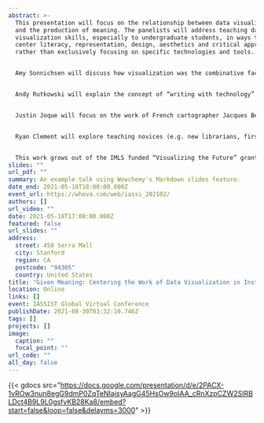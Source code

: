 ```yaml
---
abstract: >-
  This presentation will focus on the relationship between data visualization
  and the production of meaning. The panelists will address teaching data
  visualization skills, especially to undergraduate students, in ways that
  center literacy, representation, design, aesthetics and critical approaches
  rather than exclusively focusing on specific technologies and tools.


  Amy Sonnichsen will discuss how visualization was the combinative factor in centering a course on community and interdisciplinary scholarship. She will share the instructional outcomes that emerged in the classroom through the focus on methods for making meaning and visual connections between data and disciplines.


  Andy Rutkowski will explain the concept of “writing with technology” in the context of a freshman writing course. He will focus on the importance of making space and time in the creation and interpretation of visualizations and how the process of visualizing data is sometimes more important than the end results.


  Justin Joque will focus on the work of French cartographer Jacques Bertin, especially from his 1960s text The Semiology of Graphics. This work provides an enduring foundation from which to understand visualization. This presentation will provide a critical overview of core concepts and suggest its continued relevance to understanding and teaching data visualization.


  Ryan Clement will explore teaching novices (e.g. new librarians, first-year undergrads, unfamiliar faculty) about data visualization as a form of communicating. Drawing from recent research and work, he will address the particular challenges and solutions in working with novices, and how this can complement/challenge the ‘in-class’ lessons from faculty.


  This work grows out of the IMLS funded “Visualizing the Future” grant (RE-73-18-0059-18) designed to develop a literacy-based instructional and research agenda for library and information professionals advancing data visualization instruction and use beyond hands-on, technology-based tutorials toward a nuanced, critical understanding. All four panelists are currently working on the grant project.
slides: ""
url_pdf: ""
summary: An example talk using Wowchemy's Markdown slides feature.
date_end: 2021-05-18T18:00:00.000Z
event_url: https://whova.com/web/iassi_202102/
authors: []
url_video: ""
date: 2021-05-18T17:00:00.000Z
featured: false
url_slides: ""
address:
  street: 450 Serra Mall
  city: Stanford
  region: CA
  postcode: "94305"
  country: United States
title: "Given Meaning: Centering the Work of Data Visualization in Instruction"
location: Online
links: []
event: IASSIST Global Virtual Conference
publishDate: 2021-08-30T03:32:10.746Z
tags: []
projects: []
image:
  caption: ""
  focal_point: ""
url_code: ""
all_day: false
---
```

{{< gdocs src="https://docs.google.com/presentation/d/e/2PACX-1vROw3nun8egG9dmP0ZqTeNIajsyAagG45HsOw9oIAA_cRnXzpCZW2SIRBLDct4B9L9L0gsfvKB28Ka8/embed?start=false&loop=false&delayms=3000" >}}